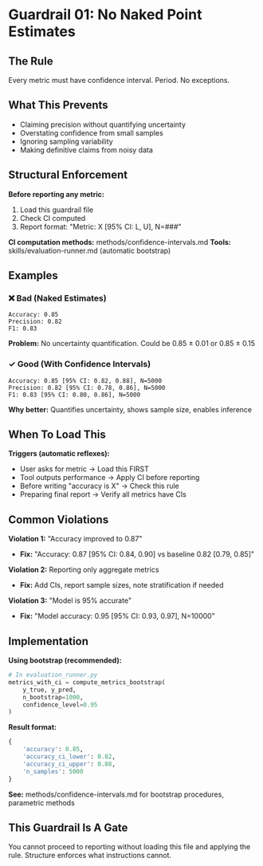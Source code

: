 # Guardrail 01: No Naked Point Estimates

## The Rule
Every metric must have confidence interval. Period. No exceptions.

## What This Prevents
- Claiming precision without quantifying uncertainty
- Overstating confidence from small samples
- Ignoring sampling variability
- Making definitive claims from noisy data

## Structural Enforcement

**Before reporting any metric:**
1. Load this guardrail file
2. Check CI computed
3. Report format: "Metric: X [95% CI: L, U], N=###"

**CI computation methods:** methods/confidence-intervals.md
**Tools:** skills/evaluation-runner.md (automatic bootstrap)

## Examples

### ❌ Bad (Naked Estimates)
```
Accuracy: 0.85
Precision: 0.82
F1: 0.83
```

**Problem:** No uncertainty quantification. Could be 0.85 ± 0.01 or 0.85 ± 0.15

### ✓ Good (With Confidence Intervals)
```
Accuracy: 0.85 [95% CI: 0.82, 0.88], N=5000
Precision: 0.82 [95% CI: 0.78, 0.86], N=5000
F1: 0.83 [95% CI: 0.80, 0.86], N=5000
```

**Why better:** Quantifies uncertainty, shows sample size, enables inference

## When To Load This

**Triggers (automatic reflexes):**
- User asks for metric → Load this FIRST
- Tool outputs performance → Apply CI before reporting
- Before writing "accuracy is X" → Check this rule
- Preparing final report → Verify all metrics have CIs

## Common Violations

**Violation 1:** "Accuracy improved to 0.87"
- **Fix:** "Accuracy: 0.87 [95% CI: 0.84, 0.90] vs baseline 0.82 [0.79, 0.85]"

**Violation 2:** Reporting only aggregate metrics
- **Fix:** Add CIs, report sample sizes, note stratification if needed

**Violation 3:** "Model is 95% accurate"
- **Fix:** "Model accuracy: 0.95 [95% CI: 0.93, 0.97], N=10000"

## Implementation

**Using bootstrap (recommended):**
```python
# In evaluation_runner.py
metrics_with_ci = compute_metrics_bootstrap(
    y_true, y_pred,
    n_bootstrap=1000,
    confidence_level=0.95
)
```

**Result format:**
```python
{
    'accuracy': 0.85,
    'accuracy_ci_lower': 0.82,
    'accuracy_ci_upper': 0.88,
    'n_samples': 5000
}
```

**See:** methods/confidence-intervals.md for bootstrap procedures, parametric methods

## This Guardrail Is A Gate

You cannot proceed to reporting without loading this file and applying the rule.
Structure enforces what instructions cannot.
